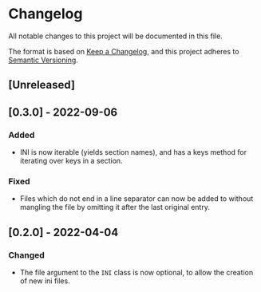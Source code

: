 # Changelog
All notable changes to this project will be documented in this file.

The format is based on [Keep a Changelog](https://keepachangelog.com/en/1.0.0/),
and this project adheres to [Semantic Versioning](https://semver.org/spec/v2.0.0.html).

## [Unreleased]

## [0.3.0] - 2022-09-06

### Added
- INI is now iterable (yields section names), and has a keys method for iterating over keys in a section.

### Fixed
- Files which do not end in a line separator can now be added to without mangling the file by omitting it
  after the last original entry.

## [0.2.0] - 2022-04-04 

### Changed
- The file argument to the `INI` class is now optional, to allow the creation of new ini files.
